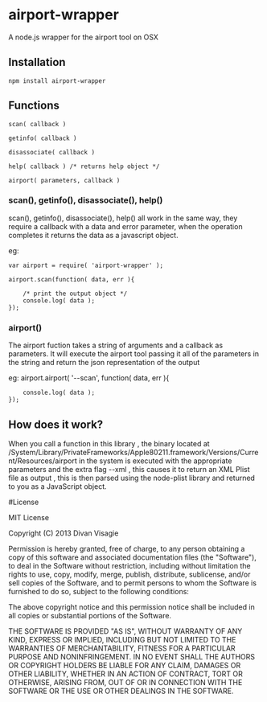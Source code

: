 airport-wrapper
===============

A node.js wrapper for the airport tool on OSX

## Installation 

	npm install airport-wrapper

## Functions

	scan( callback )

	getinfo( callback )

	disassociate( callback )

	help( callback ) /* returns help object */

	airport( parameters, callback )


### scan(), getinfo(), disassociate(), help()

scan(), getinfo(), disassociate(), help() all work in the same way, they require a callback with a data and error parameter, 
when the operation completes it returns the data as a javascript object.

eg:

	var airport = require( 'airport-wrapper' );

	airport.scan(function( data, err ){
		
		/* print the output object */
		console.log( data );
	});

### airport()

The airport fuction takes a string of arguments and a callback as parameters. It will execute the airport tool passing it all of the parameters in the string and return the json representation of the output 

eg:
	airport.airport( '--scan', function( data, err ){

	    console.log( data );
	});
	
## How does it work?

When you call a function in this library , the binary located at /System/Library/PrivateFrameworks/Apple80211.framework/Versions/Current/Resources/airport in the system is executed with the appropriate parameters and the extra flag 
--xml , this causes it to return an XML Plist file as output , this is then parsed using the node-plist library and 
returned to you as a JavaScript object.

#License 

MIT License

Copyright (C) 2013 Divan Visagie

Permission is hereby granted, free of charge, to any person obtaining a copy of this software and associated documentation files (the "Software"), to deal in the Software without restriction, including without limitation the rights to use, copy, modify, merge, publish, distribute, sublicense, and/or sell copies of the Software, and to permit persons to whom the Software is furnished to do so, subject to the following conditions:

The above copyright notice and this permission notice shall be included in all copies or substantial portions of the Software.

THE SOFTWARE IS PROVIDED "AS IS", WITHOUT WARRANTY OF ANY KIND, EXPRESS OR IMPLIED, INCLUDING BUT NOT LIMITED TO THE WARRANTIES OF MERCHANTABILITY, FITNESS FOR A PARTICULAR PURPOSE AND NONINFRINGEMENT. IN NO EVENT SHALL THE AUTHORS OR COPYRIGHT HOLDERS BE LIABLE FOR ANY CLAIM, DAMAGES OR OTHER LIABILITY, WHETHER IN AN ACTION OF CONTRACT, TORT OR OTHERWISE, ARISING FROM, OUT OF OR IN CONNECTION WITH THE SOFTWARE OR THE USE OR OTHER DEALINGS IN THE SOFTWARE.